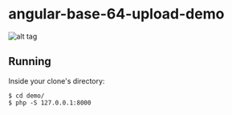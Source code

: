 angular-base-64-upload-demo
===========================

![alt tag](https://raw.github.com/adonespitogo/angular-base64-upload/master/banner.png)

Running
-------
<p>Inside your clone's directory:</p>

```
$ cd demo/
$ php -S 127.0.0.1:8000
```
